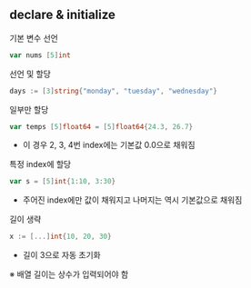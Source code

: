 ## declare & initialize

기본 변수 선언

```go
var nums [5]int
```

선언 및 할당

```go
days := [3]string{"monday", "tuesday", "wednesday"}
```

일부만 할당

```go
var temps [5]float64 = [5]float64{24.3, 26.7}
```

- 이 경우 2, 3, 4번 index에는 기본값 0.0으로 채워짐

특정 index에 할당

```go
var s = [5]int{1:10, 3:30}
```

- 주어진 index에만 값이 채워지고 나머지는 역시 기본값으로 채워짐

길이 생략

```go
x := [...]int{10, 20, 30}
```

- 길이 3으로 자동 초기화

※ 배열 길이는 상수가 입력되어야 함
